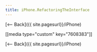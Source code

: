 ```yaml
---
title: iPhone.RefactoringTheInterface
---
```

[<-- Back]({{ site.pagesurl}}/iPhone)

[[media type="custom" key="7608383"]]

[<-- Back]({{ site.pagesurl}}/iPhone)